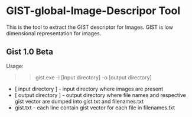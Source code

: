 # GIST-global-Image-Descripor Tool

This is the tool to extract the GIST descriptor for Images. GIST is low dimensional representation for images. 

Gist 1.0 Beta
------------
Usage:

>>gist.exe -i [input directory] -o [output directory]

 - [  input directory ]  - input directory where images are present
 - [ output directory ]  - output directory where file names and respective gist vector are dumped
                      into gist.txt and filenames.txt
 - gist.txt              - each line contain gist vector for each file in filenames.txt
